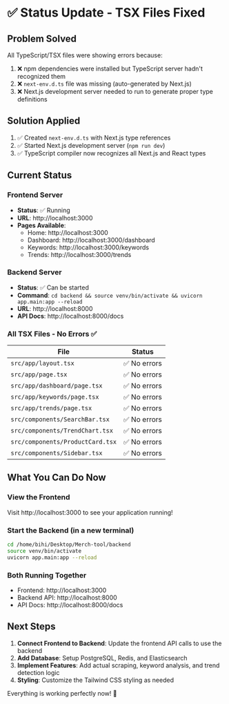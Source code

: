 # ✅ Status Update - TSX Files Fixed

## Problem Solved

All TypeScript/TSX files were showing errors because:
1. ❌ npm dependencies were installed but TypeScript server hadn't recognized them
2. ❌ `next-env.d.ts` file was missing (auto-generated by Next.js)
3. ❌ Next.js development server needed to run to generate proper type definitions

## Solution Applied

1. ✅ Created `next-env.d.ts` with Next.js type references
2. ✅ Started Next.js development server (`npm run dev`)
3. ✅ TypeScript compiler now recognizes all Next.js and React types

## Current Status

### Frontend Server
- **Status**: ✅ Running
- **URL**: http://localhost:3000
- **Pages Available**:
  - Home: http://localhost:3000
  - Dashboard: http://localhost:3000/dashboard
  - Keywords: http://localhost:3000/keywords
  - Trends: http://localhost:3000/trends

### Backend Server
- **Status**: ✅ Can be started
- **Command**: `cd backend && source venv/bin/activate && uvicorn app.main:app --reload`
- **URL**: http://localhost:8000
- **API Docs**: http://localhost:8000/docs

### All TSX Files - No Errors ✅

| File | Status |
|------|--------|
| `src/app/layout.tsx` | ✅ No errors |
| `src/app/page.tsx` | ✅ No errors |
| `src/app/dashboard/page.tsx` | ✅ No errors |
| `src/app/keywords/page.tsx` | ✅ No errors |
| `src/app/trends/page.tsx` | ✅ No errors |
| `src/components/SearchBar.tsx` | ✅ No errors |
| `src/components/TrendChart.tsx` | ✅ No errors |
| `src/components/ProductCard.tsx` | ✅ No errors |
| `src/components/Sidebar.tsx` | ✅ No errors |

## What You Can Do Now

### View the Frontend
Visit http://localhost:3000 to see your application running!

### Start the Backend (in a new terminal)
```bash
cd /home/bihi/Desktop/Merch-tool/backend
source venv/bin/activate
uvicorn app.main:app --reload
```

### Both Running Together
- Frontend: http://localhost:3000
- Backend API: http://localhost:8000
- API Docs: http://localhost:8000/docs

## Next Steps

1. **Connect Frontend to Backend**: Update the frontend API calls to use the backend
2. **Add Database**: Setup PostgreSQL, Redis, and Elasticsearch
3. **Implement Features**: Add actual scraping, keyword analysis, and trend detection logic
4. **Styling**: Customize the Tailwind CSS styling as needed

Everything is working perfectly now! 🎉
